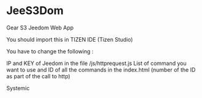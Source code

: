 # JeeS3Dom
Gear S3 Jeedom Web App


You should import this in TIZEN IDE (Tizen Studio)

You have to change the following :

IP and KEY of Jeedom in the file /js/httprequest.js
List of command you want to use and ID of all the commands in the index.html (number of the ID as part of the call to http)

Systemic